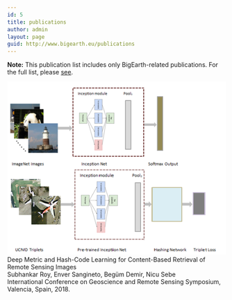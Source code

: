 ```yaml
---
id: 5
title: publications
author: admin
layout: page
guid: http://www.bigearth.eu/publications
---
```

<div class="bg-faded p-4 my-4">
	<div class="bg-faded p-4 my-4">
		<p>
			<b>Note:</b> This publication list includes only BigEarth-related publications. For the full list, please <a href="http://begumdemir.com/papers.html" target="_blank">see</a>.
		</p>
		<div class="row">
			<div class="col-3">
				<img class="publication_image" src="assets/publications/images/MHCLN-RoySanginetoDemirSebeFinal.png" />
			</div>
			<div class="col-9">
				Deep Metric and Hash-Code Learning for Content-Based Retrieval of Remote Sensing Images <br />
				Subhankar Roy, Enver Sangineto, Begüm Demir, Nicu Sebe <br />
				International Conference on Geoscience and Remote Sensing Symposium, Valencia, Spain, 2018. <br>
				<a href="assets/publications/pdfs/MHCLN-RoySanginetoDemirSebeFinal.pdf" target="_blank"><i class="fa fa-file-pdf text-dabebe"></i></a>
				<a href="https://github.com/MLEnthusiast/MHCLN" target="_blank"><i class="fa fa-github-square text-dabebe"></i></a>
			</div>
		</div>
	</div>
</div>